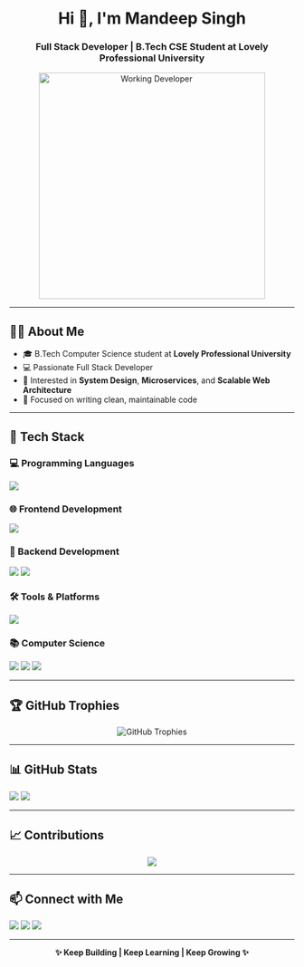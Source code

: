 <h1 align="center">Hi 👋, I'm Mandeep Singh</h1>
<h3 align="center">Full Stack Developer | B.Tech CSE Student at Lovely Professional University</h3>

<p align="center">
  <img src="https://media.giphy.com/media/L8K62iTDkzGX6/giphy.gif" width="400" alt="Working Developer" />
</p>

---

## 🧑‍💼 About Me

- 🎓 B.Tech Computer Science student at **Lovely Professional University**
- 💻 Passionate Full Stack Developer
- 🧠 Interested in **System Design**, **Microservices**, and **Scalable Web Architecture**
- 🚀 Focused on writing clean, maintainable code

---

## 🚀 Tech Stack

### 💻 Programming Languages
<img src="https://skillicons.dev/icons?i=cpp,js,ts,python" />

### 🌐 Frontend Development
<img src="https://skillicons.dev/icons?i=html,css,tailwind,react,nextjs" />

### 🔧 Backend Development
<img src="https://skillicons.dev/icons?i=nodejs,express,nestjs" />
<img src="https://img.shields.io/badge/JWT-000000?style=for-the-badge&logo=json-web-tokens&logoColor=white"/>

### 🛠 Tools & Platforms
<img src="https://skillicons.dev/icons?i=git,docker,vscode,linux" />

### 📚 Computer Science
<img src="https://img.shields.io/badge/System%20Design-00C853?style=for-the-badge"/>
<img src="https://img.shields.io/badge/OOP-795548?style=for-the-badge"/>
<img src="https://img.shields.io/badge/DBMS-607D8B?style=for-the-badge"/>

---

## 🏆 GitHub Trophies

<p align="center">
  <img src="https://github-profile-trophy.vercel.app/?username=narottamandeep2003&theme=radical&margin-w=15&row=2&column=3" alt="GitHub Trophies"/>
</p>

---

## 📊 GitHub Stats

<img src="https://github-readme-stats.vercel.app/api?username=narottamandeep2003&show_icons=true&theme=radical&hide_border=true" />
<img src="https://github-readme-stats.vercel.app/api/top-langs/?username=narottamandeep2003&layout=compact&theme=radical&hide_border=true" />

---

## 📈 Contributions

<p align="center">
  <img src="https://github-readme-activity-graph.vercel.app/graph?username=narottamandeep2003&theme=react-dark&area=true&hide_border=true" />
</p>

---

## 📫 Connect with Me

<a href="mailto:narotta2003@example.com"><img src="https://img.shields.io/badge/Email-D14836?style=for-the-badge&logo=gmail"/></a>
<a href="https://www.linkedin.com/in/narottamandeep"><img src="https://img.shields.io/badge/LinkedIn-0A66C2?style=for-the-badge&logo=linkedin"/></a>
<a href="https://github.com/narottamandeep2003"><img src="https://img.shields.io/badge/GitHub-181717?style=for-the-badge&logo=github"/></a>

---

<p align="center"><b>✨ Keep Building | Keep Learning | Keep Growing ✨</b></p>

